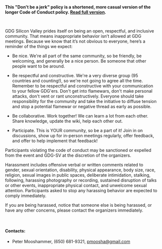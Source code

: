 __This "Don't be a jerk" policy is a shortened, more casual version of the longer Code of Conduct policy. [Read full version](http://meta.wikimedia.org/wiki/Don%27t_be_a_dick).__

<br/>

GDG Silicon Valley prides itself on being an open, respectful, and inclusive community. That means inappropriate behavior isn’t allowed at GDG meetings. Because we know that it’s not obvious to everyone, here’s a reminder of the things we expect:

- Be nice. We're all part of the same community, so be friendly, be welcoming, and generally be a nice person. Be someone that other people want to be around.

- Be respectful and constructive. We're a very diverse group (95 countries and counting!), so we're not going to agree all the time. Remember to be respectful and constructive with your communication to your fellow GDG'ers. Don't get into flamewars, don't make personal attacks, don't vent or rant unconstructively. Everyone should take responsibility for the community and take the initiative to diffuse tension and stop a potential flamewar or negative thread as early as possible.

- Be collaborative. Work together! We can learn a lot from each other. Share knowledge, update the wiki, help each other out.

- Participate. This is YOUR community, so be a part of it! Join in on discussions, show up for in-person meetings regularly, offer feedback, and offer to help implement that feedback!

Participants violating the code of conduct may be sanctioned or expelled from the event and GDG-SV at the discretion of the organizers.

Harassment includes offensive verbal or written comments related to gender, sexual orientation, disability, physical appearance, body size, race, religion, sexual images in public spaces, deliberate intimidation, stalking, following, harassing photography or recording, sustained disruption of talks or other events, inappropriate physical contact, and unwelcome sexual attention. Participants asked to stop any harassing behavior are expected to comply immediately.

If you are being harassed, notice that someone else is being harassed, or have any other concerns, please contact the organizers immediately.

<br/>

#### Contacts:

- Peter Mooshammer, (650) 681-9321, [pmoosha@gmail.com](mailto:pmoosha@gmail.com)
